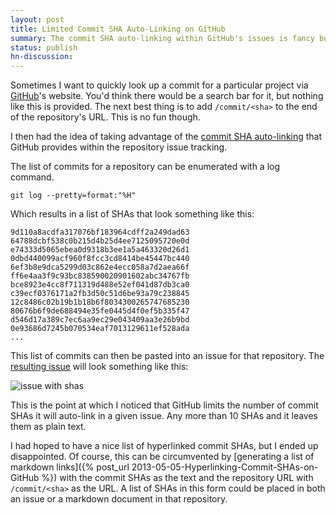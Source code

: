 ```yaml
---
layout: post
title: Limited Commit SHA Auto-Linking on GitHub
summary: The commit SHA auto-linking within GitHub's issues is fancy but limited.
status: publish
hn-discussion:
---
```


Sometimes I want to quickly look up a commit for a particular project via
[GitHub](https://github.com/)'s website. You'd think there would be a search
bar for it, but nothing like this is provided. The next best thing is to add
`/commit/<sha>` to the end of the repository's URL. This is no fun though.

I then had the idea of taking advantage of the [commit SHA
auto-linking](https://help.github.com/articles/github-flavored-markdown#references)
that GitHub provides within the repository issue tracking.

The list of commits for a repository can be enumerated with a log command.

    git log --pretty=format:"%H"

Which results in a list of SHAs that look something like this:

    9d110a8acdfa317076bf183964cdff2a249dad63
    64788dcbf538c0b215d4b25d4ee7125095720e0d
    e74333d5065ebea0d9318b3ee1a5a463320d26d1
    0dbd440099acf960f8fcc3cd8414be45447bc440
    6ef3b8e9dca5299d03c862e4ecc058a7d2aea66f
    ff6e4aa3f9c93bc838590020901602abc34767fb
    bce8923e4cc8f711319d488e52ef041d87db3ca0
    c39ecf0376171a2fb3d50c51d6be93a79c238845
    12c8486c02b19b1b18b6f8034300265747685230
    80676b6f9de688494e35fe0445d4f0ef5b335f47
    d546d17a389c7ec6aa9ec29e043409aa3e26b9bd
    0e93686d7245b070534eaf7013129611ef528ada
    ...

This list of commits can then be pasted into an issue for that repository.
The [resulting issue](https://github.com/jbranchaud/gistory/issues/1)
will look something like this:

![issue with shas](http://i.imgur.com/7QUdJ4N.png)

This is the point at which I noticed that GitHub limits the number of commit
SHAs it will auto-link in a given issue. Any more than 10 SHAs and it leaves
them as plain text.

I had hoped to have a nice list of hyperlinked commit SHAs, but I ended up
disappointed.
Of course, this can be circumvented by [generating a list of markdown
links]({% post_url 2013-05-05-Hyperlinking-Commit-SHAs-on-GitHub %})
with the commit SHAs as the text and the repository URL with `/commit/<sha>`
as the URL. A list of SHAs in this form could be placed in both an issue or
a markdown document in that repository.
